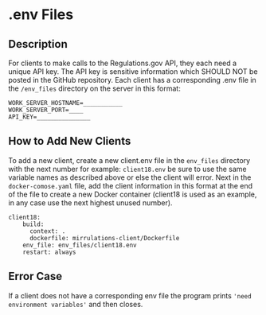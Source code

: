 # .env Files
## Description
For clients to make calls to the Regulations.gov API, they each need a unique API key. The API key is sensitive information which SHOULD NOT be posted in the GitHub repository. Each client has a corresponding .env file in the `/env_files` directory on the server in this format:

	WORK_SERVER_HOSTNAME=___________
	WORK_SERVER_PORT=____
	API_KEY=_______________

## How to Add New Clients
To add a new client, create a new client.env file in the `env_files` directory with the next number for example: `client18.env` be sure to use the same variable names as described above or else the client will error. Next in the `docker-comose.yaml` file, add the client information in this format at the end of the file to create a new Docker container (client18 is used as an example, in any case use the next highest unused number).

	client18:
	    build:
	      context: .
	      dockerfile: mirrulations-client/Dockerfile
	    env_file: env_files/client18.env
	    restart: always

## Error Case
If a client does not have a corresponding env file the program prints `'need environment variables'` and then closes.
